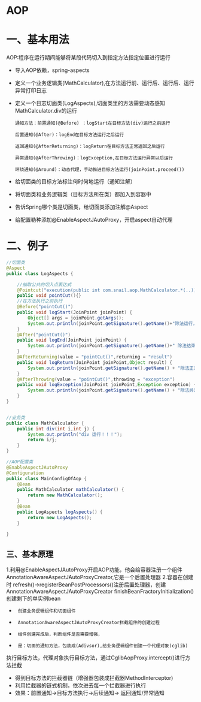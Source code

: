 #                    AOP

# 一、基本用法

AOP:程序在运行期间能够将某段代码切入到指定方法指定位置进行运行
 * 导入AOP依赖，spring-aspects

 * 定义一个业务逻辑类(MathCalculator),在方法运行前、运行后、运行后、运行异常打印日志

 * 定义一个日志切面类(LogAspects),切面类里的方法需要动态感知MathCalculator.div的运行

    ```pr
    通知方法：前置通知(@Before) ：logStart在目标方法(div)运行之前运行
    
    后置通知(@After)：logEnd在目标方法运行之后运行
    
    返回通知(@AfterReturning)：logReturn在目标方法正常返回之后运行
    
    异常通知(@AfterThrowing)：logException,在目标方法运行异常以后运行
    
    环绕通知(@Around)：动态代理，手动推进目标方法运行(joinPoint.proceed())
    ```

    

 * 给切面类的目标方法标注何时何地运行（通知注解）

 * 将切面类和业务逻辑类（目标方法所在类）都加入到容器中

 * 告诉Spring哪个类是切面类，给切面类添加注解@Aspect

 * 给配置勒种添加@EnableAspectJAutoProxy，开启aspect自动代理

# 二、例子

```java
//切面类
@Aspect
public class LogAspects {

    //抽取公共的切入点表达式
    @Pointcut("execution(public int com.snail.aop.MathCalculator.*(..))")
    public void pointCut(){}
    //在方法执行之前执行
    @Before("pointCut()")
    public void logStart(JoinPoint joinPoint) {
        Object[] args = joinPoint.getArgs();
        System.out.println(joinPoint.getSignature().getName()+"除法运行，，参数列表{}"+ args);
    }
    @After("pointCut()")
    public void logEnd(JoinPoint joinPoint) {
        System.out.println(joinPoint.getSignature().getName()+" 除法结束");
    }
    @AfterReturning(value = "pointCut()",returning = "result")
    public void logReturn(JoinPoint joinPoint,Object result) {
        System.out.println(joinPoint.getSignature().getName() + "除法正常返回，运行结果{}"+ result);
    }
    @AfterThrowing(value = "pointCut()",throwing = "exception")
    public void logException(JoinPoint joinPoint,Exception exception) {
        System.out.println(joinPoint.getSignature().getName() + "除法异常！"+ exception);
    }
}


//业务类
public class MathCalculator {
    public int div(int i,int j) {
        System.out.println("div 运行！！！");
        return i/j;
    }
}

//AOP配置类
@EnableAspectJAutoProxy
@Configuration
public class MainConfigOfAop {
    @Bean
    public MathCalculator mathCalculator() {
        return new MathCalculator();
    }
    @Bean
    public LogAspects logAspects() {
        return new LogAspects();
    }

}

```



## 三、基本原理

1.利用@EnableAspectJAutoProxy开启AOP功能，他会给容器注册一个组件AnnotationAwareAspectJAutoProxyCreator,它是一个后置处理器
2.容器在创建时
refresh()->registerBeanPostProcessors()注册后置处理器，创建AnnotationAwareAspectJAutoProxyCreator
finishBeanFractoryInitialization()创建剩下的单实例bean
 *      创建业务逻辑组件和切面组件
 *      AnnotationAwareAspectJAutoProxyCreator拦截组件的创建过程
 *      组件创建完成后，判断组件是否需要增强，
 *      是：切面的通知方法，包装成(Adivsor),给业务逻辑组件创建一个代理对象(cglib)
 执行目标方法，代理对象执行目标方法，通过CglibAopProxy.intercept()进行方法拦截
 *  得到目标方法的拦截器链（增强器包装成拦截器MethodInterceptor)
 *  利用拦截器的链式机制，依次进去每一个拦截器进行执行
 *  效果：前置通知->目标方法执行->后续通知-> 返回通知/异常通知